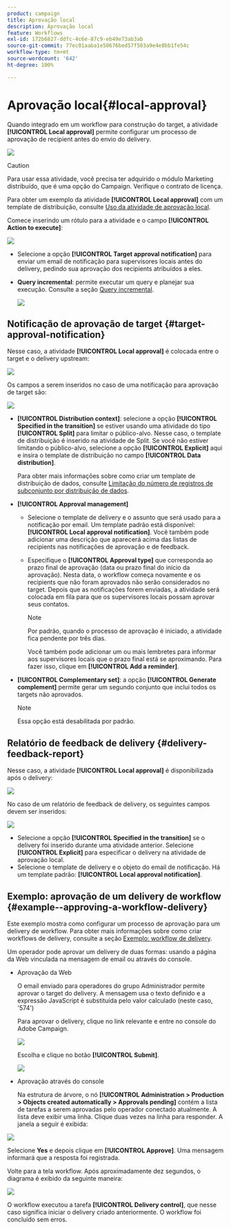 ```yaml
---
product: campaign
title: Aprovação local
description: Aprovação local
feature: Workflows
exl-id: 172b6827-ddfc-4c6e-87c9-eb49e73ab3ab
source-git-commit: 77ec01aaba1e50676bed57f503a9e4e8bb1fe54c
workflow-type: tm+mt
source-wordcount: '642'
ht-degree: 100%

---
```


# Aprovação local{#local-approval}

Quando integrado em um workflow para construção do target, a atividade **[!UICONTROL Local approval]** permite configurar um processo de aprovação de recipient antes do envio do delivery.

![](assets/local_validation_0.png)

>[!CAUTION]
>
>Para usar essa atividade, você precisa ter adquirido o módulo Marketing distribuído, que é uma opção do Campaign. Verifique o contrato de licença.

Para obter um exemplo da atividade **[!UICONTROL Local approval]** com um template de distribuição, consulte [Uso da atividade de aprovação local](local-approval-activity.md).

Comece inserindo um rótulo para a atividade e o campo **[!UICONTROL Action to execute]**:

![](assets/local_validation_1.png)

* Selecione a opção **[!UICONTROL Target approval notification]** para enviar um email de notificação para supervisores locais antes do delivery, pedindo sua aprovação dos recipients atribuídos a eles.

* **Query incremental**: permite executar um query e planejar sua execução. Consulte a seção [Query incremental](incremental-query.md).

   ![](assets/local_validation_intro_3.png)

## Notificação de aprovação de target {#target-approval-notification}

Nesse caso, a atividade **[!UICONTROL Local approval]** é colocada entre o target e o delivery upstream:

![](assets/local_validation_2.png)

Os campos a serem inseridos no caso de uma notificação para aprovação de target são:

![](assets/local_validation_3.png)

* **[!UICONTROL Distribution context]**: selecione a opção **[!UICONTROL Specified in the transition]** se estiver usando uma atividade do tipo **[!UICONTROL Split]** para limitar o público-alvo. Nesse caso, o template de distribuição é inserido na atividade de Split. Se você não estiver limitando o público-alvo, selecione a opção **[!UICONTROL Explicit]** aqui e insira o template de distribuição no campo **[!UICONTROL Data distribution]**.

   Para obter mais informações sobre como criar um template de distribuição de dados, consulte [Limitação do número de registros de subconjunto por distribuição de dados](split.md#limiting-the-number-of-subset-records-per-data-distribution).

* **[!UICONTROL Approval management]**

   * Selecione o template de delivery e o assunto que será usado para a notificação por email. Um template padrão está disponível: **[!UICONTROL Local approval notification]**. Você também pode adicionar uma descrição que aparecerá acima das listas de recipients nas notificações de aprovação e de feedback.
   * Especifique o **[!UICONTROL Approval type]** que corresponda ao prazo final de aprovação (data ou prazo final do início da aprovação). Nesta data, o workflow começa novamente e os recipients que não foram aprovados não serão considerados no target. Depois que as notificações forem enviadas, a atividade será colocada em fila para que os supervisores locais possam aprovar seus contatos.

      >[!NOTE]
      >
      >Por padrão, quando o processo de aprovação é iniciado, a atividade fica pendente por três dias.

      Você também pode adicionar um ou mais lembretes para informar aos supervisores locais que o prazo final está se aproximando. Para fazer isso, clique em **[!UICONTROL Add a reminder]**.

* **[!UICONTROL Complementary set]**: a opção **[!UICONTROL Generate complement]** permite gerar um segundo conjunto que inclui todos os targets não aprovados.

   >[!NOTE]
   >
   >Essa opção está desabilitada por padrão.

## Relatório de feedback de delivery {#delivery-feedback-report}

Nesse caso, a atividade **[!UICONTROL Local approval]** é disponibilizada após o delivery:

![](assets/local_validation_4.png)

No caso de um relatório de feedback de delivery, os seguintes campos devem ser inseridos:

![](assets/local_validation_workflow_4.png)

* Selecione a opção **[!UICONTROL Specified in the transition]** se o delivery foi inserido durante uma atividade anterior. Selecione **[!UICONTROL Explicit]** para especificar o delivery na atividade de aprovação local.
* Selecione o template de delivery e o objeto do email de notificação. Há um template padrão: **[!UICONTROL Local approval notification]**.

## Exemplo: aprovação de um delivery de workflow {#example--approving-a-workflow-delivery}

Este exemplo mostra como configurar um processo de aprovação para um delivery de workflow. Para obter mais informações sobre como criar workflows de delivery, consulte a seção [Exemplo: workflow de delivery](delivery.md#example--delivery-workflow).

Um operador pode aprovar um delivery de duas formas: usando a página da Web vinculada na mensagem de email ou através do console.

* Aprovação da Web

   O email enviado para operadores do grupo Administrador permite aprovar o target do delivery. A mensagem usa o texto definido e a expressão JavaScript é substituída pelo valor calculado (neste caso, &#39;574&#39;)

   Para aprovar o delivery, clique no link relevante e entre no console do Adobe Campaign.

   ![](assets/new-workflow-valid-webaccess.png)

   Escolha e clique no botão **[!UICONTROL Submit]**.

   ![](assets/new-workflow-valid-webaccess-confirm.png)

* Aprovação através do console

   Na estrutura de árvore, o nó **[!UICONTROL Administration > Production > Objects created automatically > Approvals pending]** contém a lista de tarefas a serem aprovadas pelo operador conectado atualmente. A lista deve exibir uma linha. Clique duas vezes na linha para responder. A janela a seguir é exibida:

![](assets/new-workflow-7.png)

Selecione **Yes** e depois clique em **[!UICONTROL Approve]**. Uma mensagem informará que a resposta foi registrada.

Volte para a tela workflow. Após aproximadamente dez segundos, o diagrama é exibido da seguinte maneira:

![](assets/new-workflow-8.png)

O workflow executou a tarefa **[!UICONTROL Delivery control]**, que nesse caso significa iniciar o delivery criado anteriormente. O workflow foi concluído sem erros.

